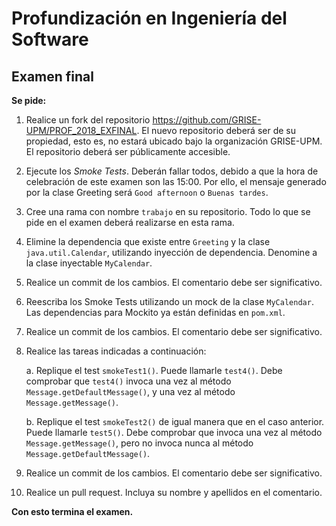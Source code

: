 # Profundización en Ingeniería del Software
## Examen final

**Se pide:**

1. Realice un fork del repositorio https://github.com/GRISE-UPM/PROF_2018_EXFINAL. El nuevo repositorio deberá ser de su propiedad, esto es, no estará ubicado bajo la organización GRISE-UPM. El repositorio deberá ser públicamente accesible.

2. Ejecute los *Smoke Tests*. Deberán fallar todos, debido a que la hora de celebración de este examen son las 15:00. Por ello, el mensaje generado por la clase Greeting será ``Good afternoon`` o ``Buenas tardes``.

3. Cree una rama con nombre ``trabajo`` en su repositorio. Todo lo que se pide en el examen deberá realizarse en esta rama.

4. Elimine la dependencia que existe entre ``Greeting`` y la clase ``java.util.Calendar``, utilizando inyección de dependencia. Denomine a la clase inyectable ``MyCalendar``.

5. Realice un commit de los cambios. El comentario debe ser significativo.

6. Reescriba los Smoke Tests utilizando un mock de la clase ``MyCalendar``. Las dependencias para Mockito ya están definidas en ``pom.xml``. 

7. Realice un commit de los cambios. El comentario debe ser significativo.

8. Realice las tareas indicadas a continuación:

   a. Replique el test ``smokeTest1()``. Puede llamarle ``test4()``. Debe comprobar que ``test4()`` invoca una vez al método ``Message.getDefaultMessage()``, y una vez al método ``Message.getMessage()``.

   b. Replique el test ``smokeTest2()`` de igual manera que en el caso anterior. Puede llamarle ``test5()``. Debe comprobar que invoca una vez al método ``Message.getMessage()``, pero no invoca nunca al método ``Message.getDefaultMessage()``.

9. Realice un commit de los cambios. El comentario debe ser significativo.

10. Realice un pull request. Incluya su nombre y apellidos en el comentario.

**Con esto termina el examen.**

